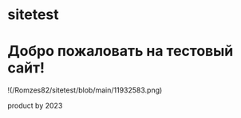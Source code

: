 # sitetest
# Добро пожаловать на тестовый сайт!
!(/Romzes82/sitetest/blob/main/11932583.png)

product by 2023
